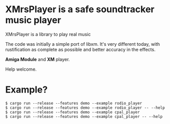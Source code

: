 # XMrsPlayer is a safe soundtracker music player

XMrsPlayer is a library to play real music

The code was initially a simple port of libxm. It's very different today, with rustification as complete as possible and better accuracy in the effects.

**Amiga Module** and **XM** player.

Help welcome.

# Example?

```
$ cargo run --release --features demo --example rodio_player
$ cargo run --release --features demo --example rodio_player -- --help
$ cargo run --release --features demo --example cpal_player
$ cargo run --release --features demo --example cpal_player -- --help
```


